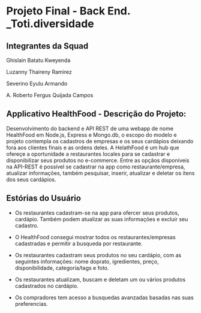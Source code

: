 # Projeto Final - Back End.  _Toti.diversidade

  ## Integrantes da Squad
  
  
  Ghislain Batatu Kweyenda  
 
 
  Luzanny Thaireny Ramirez 
 
 
  Severino Eyulu Armando 
 
 
  A. Roberto Fergus Quijada Campos 
 
 
 
## Applicativo HealthFood - Descrição do Projeto:  
 
Desenvolvimento do backend e API REST de uma webapp de nome HealthFood em Node.js, Express e Mongo.db, o escopo do modelo e projeto contempla os cadastros de empresas e os seus cardápios deixando fora aos clientes finais e as ordens deles. A HelathFood é um hub que ofereçe a oportunidade a restaurantes locales para se cadastrar e disponibilizar seus produtos no e-commerce. Entre as opçãos disponíveis na API-REST é possível se cadastrar na app como restaurante/empresa, atualizar informações, também pesquisar, inserir, atualizar e deletar os itens dos seus cardápios.
 
## Estórias do Usuário  

- Os restaurantes cadastram-se na app para ofercer seus produtos, cardápio. Também podem atualizar as suas informações e excluir seu cadastro.

- O HealthFood consegui mostrar todos os restaurantes/empresas cadastradas e permitir a busqueda por restaurante.

- Os restaurantes cadastram seus produtos no seu cardápio, com as seguintes informações: nome doprato, igredientes, preço, disponibilidade, categoria/tags e foto.

- Os restaurantes atualizam, buscam e deletam um ou vários produtos cadastrados no cardápio.

- Os compradores tem acesso a busquedas avanzadas basadas nas suas preferencias.
